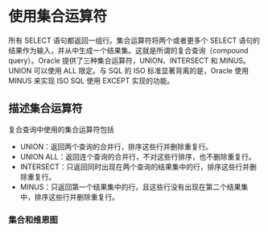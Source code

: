 # 使用集合运算符

所有 SELECT 语句都返回一组行。集合运算符将两个或者更多个 SELECT 语句的结果作为输入，并从中生成一个结果集。这就是所谓的复合查询（compound query）。Oracle 提供了三种集合运算符，UNION、INTERSECT 和 MINUS。UNION 可以使用 ALL 限定。与 SQL 的 ISO 标准显著背离的是，Oracle 使用 MINUS 来实现 ISO SQL 使用 EXCEPT 实现的功能。

## 描述集合运算符

复合查询中使用的集合运算符包括
- UNION：返回两个查询的合并行，排序这些行并删除重复行。
- UNION ALL：返回连个查询的合并行，不对这些行排序，也不删除重复行。
- INTERSECT：只返回同时出现在两个查询的结果集中的行，排序这些行并删除重复行。
- MINUS：只返回第一个结果集中的行，且这些行没有出现在第二个结果集中，排序这些行并删除重复行。

### 集合和维恩图